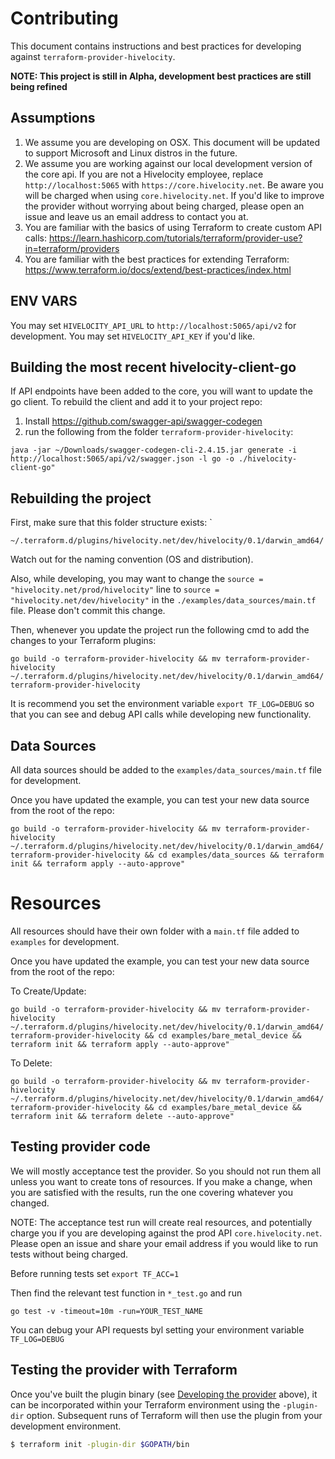 # Contributing

This document contains instructions and best practices for developing against `terraform-provider-hivelocity`.

**NOTE: This project is still in Alpha, development best practices are still being refined**

## Assumptions

1. We assume you are developing on OSX.  This document will be updated to support Microsoft and Linux distros in the future.
2. We assume you are working against our local development version of the core api.  If you are not a Hivelocity employee, replace `http://localhost:5065` with `https://core.hivelocity.net`. Be aware you will be charged when using `core.hivelocity.net`. If you'd like to improve the provider without worrying about being charged, please open an issue and leave us an email address to contact you at. 
3. You are familiar with the basics of using Terraform to create custom API calls: https://learn.hashicorp.com/tutorials/terraform/provider-use?in=terraform/providers
4. You are familiar with the best practices for extending Terraform: https://www.terraform.io/docs/extend/best-practices/index.html

## ENV VARS

You may set `HIVELOCITY_API_URL` to `http://localhost:5065/api/v2` for development.
You may set `HIVELOCITY_API_KEY` if you'd like.

## Building the most recent hivelocity-client-go

If API endpoints have been added to the core, you will want to update the go client.
To rebuild the client and add it to your project repo:

1. Install https://github.com/swagger-api/swagger-codegen
2. run the following from the folder `terraform-provider-hivelocity`:

`java -jar ~/Downloads/swagger-codegen-cli-2.4.15.jar generate -i http://localhost:5065/api/v2/swagger.json -l go -o ./hivelocity-client-go"`

## Rebuilding the project

First, make sure that this folder structure exists: `

`~/.terraform.d/plugins/hivelocity.net/dev/hivelocity/0.1/darwin_amd64/`

Watch out for the naming convention (OS and distribution).

Also, while developing, you may want to change the `source = "hivelocity.net/prod/hivelocity"` line to `source = "hivelocity.net/dev/hivelocity"` in the `./examples/data_sources/main.tf` file. Please don't commit this change.

Then, whenever you update the project run the following cmd to add the changes to your Terraform plugins:

`go build -o terraform-provider-hivelocity && mv terraform-provider-hivelocity ~/.terraform.d/plugins/hivelocity.net/dev/hivelocity/0.1/darwin_amd64/terraform-provider-hivelocity`

It is recommend you set the environment variable `export TF_LOG=DEBUG` so that you can see and debug API calls while developing new functionality.


## Data Sources

All data sources should be added to the `examples/data_sources/main.tf` file for development.  

Once you have updated the example, you can test your new data source from the root of the repo:

`go build -o terraform-provider-hivelocity && mv terraform-provider-hivelocity ~/.terraform.d/plugins/hivelocity.net/dev/hivelocity/0.1/darwin_amd64/terraform-provider-hivelocity && cd examples/data_sources && terraform init && terraform apply --auto-approve"`

# Resources

All resources should have their own folder with a `main.tf` file added to `examples` for development.  

Once you have updated the example, you can test your new data source from the root of the repo:

To Create/Update:

`go build -o terraform-provider-hivelocity && mv terraform-provider-hivelocity ~/.terraform.d/plugins/hivelocity.net/dev/hivelocity/0.1/darwin_amd64/terraform-provider-hivelocity && cd examples/bare_metal_device && terraform init && terraform apply --auto-approve"`

To Delete:

`go build -o terraform-provider-hivelocity && mv terraform-provider-hivelocity ~/.terraform.d/plugins/hivelocity.net/dev/hivelocity/0.1/darwin_amd64/terraform-provider-hivelocity && cd examples/bare_metal_device && terraform init && terraform delete --auto-approve"`


Testing provider code
---------------------------

We will mostly acceptance test the provider. So you should not run them all unless you want to create tons of resources.
If you make a change, when you are satisfied with the results, run the one covering whatever you changed.

NOTE: The acceptance test run will create real resources, and potentially charge you if you are developing against the prod API `core.hivelocity.net`.
Please open an issue and share your email address if you would like to run tests without being charged.

Before running tests set `export TF_ACC=1`

Then find the relevant test function in `*_test.go` and run 

`go test -v -timeout=10m -run=YOUR_TEST_NAME`

You can debug your API requests byl setting your environment variable `TF_LOG=DEBUG`


Testing the provider with Terraform
---------------------------------------

Once you've built the plugin binary (see [Developing the provider](#developing-the-provider) above), it can be incorporated within your Terraform environment using the `-plugin-dir` option. Subsequent runs of Terraform will then use the plugin from your development environment.

```sh
$ terraform init -plugin-dir $GOPATH/bin
```


